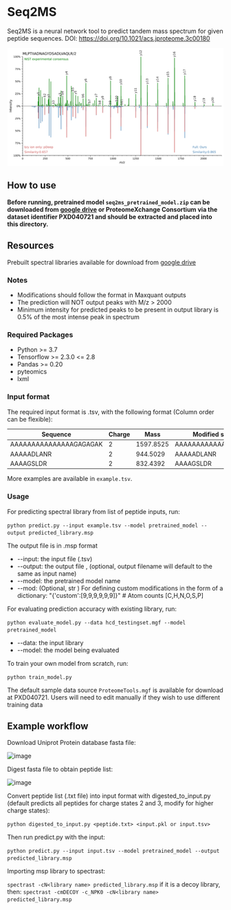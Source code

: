 # Seq2MS
Seq2MS is a neural network tool to predict tandem mass spectrum for given peptide sequences.
DOI: https://doi.org/10.1021/acs.jproteome.3c00180

![](https://github.com/Jerryccm/Seq2MS/blob/master/nist_common_3plot.svg)

## How to use

__Before running, pretrained model `seq2ms_pretrained_model.zip` can be downloaded from [google drive](https://drive.google.com/drive/folders/16gbW6qa2KdBkDOvyG6McpyUjs-I9jaRc?usp=drive_link) or ProteomeXchange Consortium via the dataset identifier PXD040721 and should be extracted and placed into this directory.__

## Resources
Prebuilt spectral libraries available for download from [google drive](https://drive.google.com/drive/folders/16gbW6qa2KdBkDOvyG6McpyUjs-I9jaRc?usp=drive_link)

### Notes

* Modifications should follow the format in Maxquant outputs 
* The prediction will NOT output peaks with M/z > 2000
* Minimum intensity for predicted peaks to be present in output library is 0.5% of the most intense peak in spectrum

### Required Packages

* Python >= 3.7
* Tensorflow >= 2.3.0 <= 2.8
* Pandas >= 0.20
* pyteomics
* lxml

### Input format

The required input format is .tsv, with the following format (Column order can be flexible):

Sequence | Charge | Mass | Modified sequence | Modification | Protein
------- | ------ | ---- | ----------------- | ------------ | -------
AAAAAAAAAAAAAAAGAGAGAK | 2 | 1597.8525 | AAAAAAAAAAAAAAAGAGAGAK 
AAAAADLANR | 2 | 944.5029 | AAAAADLANR |  
AAAAGSLDR | 2 | 832.4392 | AAAAGSLDR | 

More examples are available in `example.tsv`.

### Usage

For predicting spectral library from list of peptide inputs, run:

`python predict.py --input example.tsv --model pretrained_model --output predicted_library.msp`

The output file is in .msp format

* --input: the input file (.tsv)
* --output: the output file , (optional, output filename will default to the same as input name)
* --model: the pretrained model name
* --mod: (Optional, str ) For defining custom modifications in the form of a dictionary: "{'custom':[9,9,9,9,9,9]}" # Atom counts [C,H,N,O,S,P]

For evaluating prediction accuracy with existing library, run:

`python evaluate_model.py --data hcd_testingset.mgf --model pretrained_model`

* --data: the input library
* --model: the model being evaluated

To train your own model from scratch, run:

`python train_model.py`

The default sample data source `ProteomeTools.mgf` is available for download at PXD040721.
Users will need to edit manually if they wish to use different training data

## Example workflow

Download Uniprot Protein database fasta file:

![image](https://github.com/Jerryccm/Seq2MS/assets/53712272/a6733114-e99e-4f1e-a65d-324905e2a036)

Digest fasta file to obtain peptide list:

![image](https://github.com/Jerryccm/Seq2MS/assets/53712272/05698e32-43b3-4210-bcb4-0ac39c2e11be)

Convert peptide list (.txt file) into input format with digested_to_input.py (default predicts all peptides for charge states 2 and 3, modify for higher charge states):

`python digested_to_input.py <peptide.txt> <input.pkl or input.tsv>`

Then run predict.py with the input:

`python predict.py --input input.tsv --model pretrained_model --output predicted_library.msp`

Importing msp library to spectrast: 

`spectrast -cN<library name> predicted_library.msp`
if it is a decoy library, then:
`spectrast -cmDECOY -c_NPK0 -cN<library name> predicted_library.msp`
